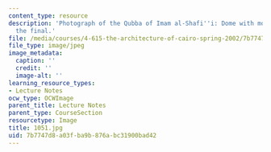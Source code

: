 ```yaml
---
content_type: resource
description: 'Photograph of the Qubba of Imam al-Shafi''i: Dome with model boat at
  the final.'
file: /media/courses/4-615-the-architecture-of-cairo-spring-2002/7b7747d8a03fba9b876abc31900bad42_1051.jpg
file_type: image/jpeg
image_metadata:
  caption: ''
  credit: ''
  image-alt: ''
learning_resource_types:
- Lecture Notes
ocw_type: OCWImage
parent_title: Lecture Notes
parent_type: CourseSection
resourcetype: Image
title: 1051.jpg
uid: 7b7747d8-a03f-ba9b-876a-bc31900bad42
---
```

